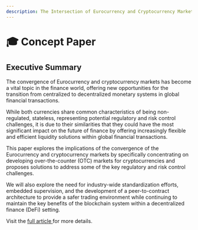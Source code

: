 ```yaml
---
description: The Intersection of Eurocurrency and Cryptocurrency Markets
---
```


# 🎓 Concept Paper

## Executive Summary <a href="#id-1ae2" id="id-1ae2"></a>

The convergence of Eurocurrency and cryptocurrency markets has become a vital topic in the finance world, offering new opportunities for the transition from centralized to decentralized monetary systems in global financial transactions.&#x20;

While both currencies share common characteristics of being non-regulated, stateless, representing potential regulatory and risk control challenges, it is due to their similarities that they could have the most significant impact on the future of finance by offering increasingly flexible and efficient liquidity solutions within global financial transactions.&#x20;

This paper explores the implications of the convergence of the Eurocurrency and cryptocurrency markets by specifically concentrating on developing over-the-counter (OTC) markets for cryptocurrencies and proposes solutions to address some of the key regulatory and risk control challenges.&#x20;

We will also explore the need for industry-wide standardization efforts, embedded supervision, and the development of a peer-to-contract architecture to provide a safer trading environment while continuing to maintain the key benefits of the blockchain system within a decentralized finance (DeFi) setting.

Visit the [full article ](https://blog.secured.finance/the-intersection-of-the-eurocurrency-and-cryptocurrency-markets-f933418ae349)for more details.
